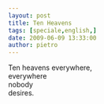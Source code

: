 ```yaml
---
layout: post
title: Ten Heavens
tags: [speciale,english,]
date: 2009-06-09 13:33:00
author: pietro
---
```

Ten heavens everywhere,<br/>everywhere<br/>nobody<br/>desires.
